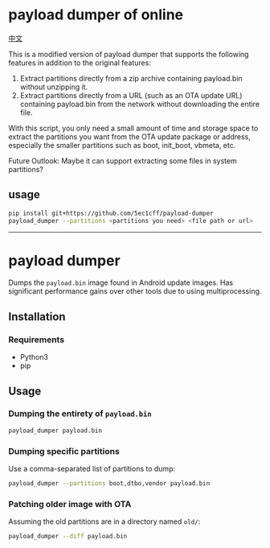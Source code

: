# payload dumper of online

[中文](docs/README.zh-CN.md)

This is a modified version of payload dumper that supports the following features in addition to the original features:

1. Extract partitions directly from a zip archive containing payload.bin without unzipping it.   
2. Extract partitions directly from a URL (such as an OTA update URL) containing payload.bin from the network without downloading the entire file.  

With this script, you only need a small amount of time and storage space to extract the partitions you want from the OTA update package or address, especially the smaller partitions such as boot, init_boot, vbmeta, etc.

Future Outlook: Maybe it can support extracting some files in system partitions?

## usage

```bash
pip install git+https://github.com/5ec1cff/payload-dumper
payload_dumper --partitions <partitions you need> <file path or url>
```
---

# payload dumper

Dumps the `payload.bin` image found in Android update images. Has significant performance gains over other tools due to using multiprocessing.

## Installation

### Requirements

- Python3
- pip

## Usage

### Dumping the entirety of `payload.bin`

```bash
payload_dumper payload.bin
```

### Dumping specific partitions

Use a comma-separated list of partitions to dump:
```bash
payload_dumper --partitions boot,dtbo,vendor payload.bin
```

### Patching older image with OTA

Assuming the old partitions are in a directory named `old/`:
```bash
payload_dumper --diff payload.bin
```
